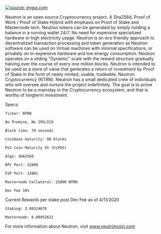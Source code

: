 <a href="https://imgur.com/VT3YPxL"><img src="https://i.imgur.com/VT3YPxL.jpg" title="source: imgur.com" /></a>

Neutron is an open source Cryptocurrency project, A Sha256d, Proof of Work / Proof of Stake Hybrid with emphasis on Proof of Stake and Masternode tech. Neutron tokens can be generated by simply holding a balance in a running wallet 24/7. No need for expensive specialized hardware or high electricity usage. Neutron is an eco friendly approach to decentralized transaction processing and token generation as Neutron software can be used on Virtual machines with minimal specifications, or privately on in-expensive hardware and low energy consumption. Neutron operates on a sliding "Dynamic" scale with the reward structure gradually halving over the course of every one million blocks. Neutron is intended to be used as a store of value that generates a return of investment by Proof of Stake in the form of newly minted, usable, tradeable, Neutron Cryptocurrency (NTRN). Neutron has a small dedicated crew of individuals who will oversee and nurture the project indefinitely. The goal is to prove Neutron to be a mainstay in the Cryptocurrency ecosystem, and that is worthy of longterm investment.


Specs:


	Ticker: NTRN

	No Premine, No IPO/ICO

	Block time: 79 seconds

	Coinbase maturity: 90 blocks

	PoS Coin Maturity 5h (hiPOS)

	Algo: SHA256d

	RPC Port: 32000

	P2P Port: 32001

	Masternode Collateral: 25000 NTRN

	Dev Fee 10%


Current Rewards per stake post Dev Fee as of 4/11/2020

	Staking: 3.09324078

	Masternode: 6.00452622


For more information about Neutron, visit www.neutroncoin.com
